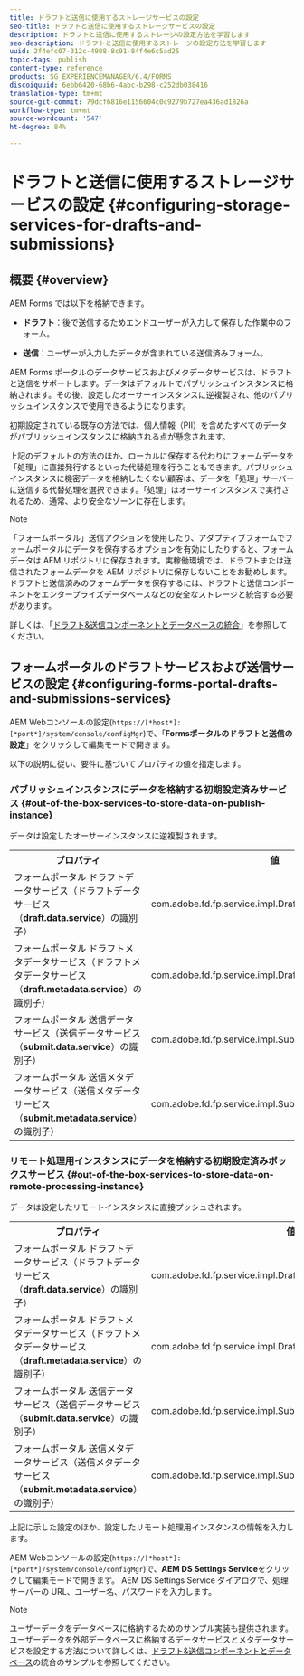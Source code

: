 ```yaml
---
title: ドラフトと送信に使用するストレージサービスの設定
seo-title: ドラフトと送信に使用するストレージサービスの設定
description: ドラフトと送信に使用するストレージの設定方法を学習します
seo-description: ドラフトと送信に使用するストレージの設定方法を学習します
uuid: 2f4efc07-312c-4908-8c91-84f4e6c5ad25
topic-tags: publish
content-type: reference
products: SG_EXPERIENCEMANAGER/6.4/FORMS
discoiquuid: 6ebb6420-68b6-4abc-b298-c252db038416
translation-type: tm+mt
source-git-commit: 79dcf6816e1156604c0c9279b727ea436ad1826a
workflow-type: tm+mt
source-wordcount: '547'
ht-degree: 84%

---
```



# ドラフトと送信に使用するストレージサービスの設定  {#configuring-storage-services-for-drafts-and-submissions}

## 概要 {#overview}

AEM Forms では以下を格納できます。

* **ドラフト**：後で送信するためエンドユーザーが入力して保存した作業中のフォーム。

* **送信**：ユーザーが入力したデータが含まれている送信済みフォーム。

AEM Forms ポータルのデータサービスおよびメタデータサービスは、ドラフトと送信をサポートします。データはデフォルトでパブリッシュインスタンスに格納されます。その後、設定したオーサーインスタンスに逆複製され、他のパブリッシュインスタンスで使用できるようになります。

初期設定されている既存の方法では、個人情報（PII）を含めたすべてのデータがパブリッシュインスタンスに格納される点が懸念されます。

上記のデフォルトの方法のほか、ローカルに保存する代わりにフォームデータを「処理」に直接発行するといった代替処理を行うこともできます。パブリッシュインスタンスに機密データを格納したくない顧客は、データを「処理」サーバーに送信する代替処理を選択できます。「処理」はオーサーインスタンスで実行されるため、通常、より安全なゾーンに存在します。

>[!NOTE]
>
>「フォームポータル」送信アクションを使用したり、アダプティブフォームでフォームポータルにデータを保存するオプションを有効にしたりすると、フォームデータは AEM リポジトリに保存されます。実稼働環境では、ドラフトまたは送信されたフォームデータを AEM リポジトリに保存しないことをお勧めします。ドラフトと送信済みのフォームデータを保存するには、ドラフトと送信コンポーネントをエンタープライズデータベースなどの安全なストレージと統合する必要があります。
>
>詳しくは、「[ドラフト&amp;送信コンポーネントとデータベースの統合](/help/forms/using/integrate-draft-submission-database.md)」を参照してください。

## フォームポータルのドラフトサービスおよび送信サービスの設定  {#configuring-forms-portal-drafts-and-submissions-services}

AEM Webコンソールの設定(`https://[*host*]:[*port*]/system/console/configMgr`)で、「**Formsポータルのドラフトと送信の設定**」をクリックして編集モードで開きます。

以下の説明に従い、要件に基づいてプロパティの値を指定します。

### パブリッシュインスタンスにデータを格納する初期設定済みサービス  {#out-of-the-box-services-to-store-data-on-publish-instance}

データは設定したオーサーインスタンスに逆複製されます。

<table> 
 <tbody>
  <tr>
   <th>プロパティ</th> 
   <th>値</th> 
  </tr>
  <tr>
   <td>フォームポータル ドラフトデータサービス（ドラフトデータサービス（<strong>draft.data.service</strong>）の識別子）</td> 
   <td>com.adobe.fd.fp.service.impl.DraftDataServiceImpl<br /> </td> 
  </tr>
  <tr>
   <td>フォームポータル ドラフトメタデータサービス（ドラフトメタデータサービス（<strong>draft.metadata.service</strong>）の識別子）</td> 
   <td>com.adobe.fd.fp.service.impl.DraftMetadataServiceImpl<br /> </td> 
  </tr>
  <tr>
   <td>フォームポータル 送信データサービス（送信データサービス（<strong>submit.data.service</strong>）の識別子）</td> 
   <td>com.adobe.fd.fp.service.impl.SubmitDataServiceImpl<br /> </td> 
  </tr>
  <tr>
   <td>フォームポータル 送信メタデータサービス（送信メタデータサービス（<strong>submit.metadata.service</strong>）の識別子）</td> 
   <td>com.adobe.fd.fp.service.impl.SubmitMetadataServiceImpl<br /> </td> 
  </tr>
 </tbody>
</table>

### リモート処理用インスタンスにデータを格納する初期設定済みボックスサービス  {#out-of-the-box-services-to-store-data-on-remote-processing-instance}

データは設定したリモートインスタンスに直接プッシュされます。

<table> 
 <tbody>
  <tr>
   <th>プロパティ</th> 
   <th>値</th> 
  </tr>
  <tr>
   <td>フォームポータル ドラフトデータサービス（ドラフトデータサービス（<strong>draft.data.service</strong>）の識別子）</td> 
   <td>com.adobe.fd.fp.service.impl.DraftDataServiceRemoteImpl<br /> </td> 
  </tr>
  <tr>
   <td>フォームポータル ドラフトメタデータサービス（ドラフトメタデータサービス（<strong>draft.metadata.service</strong>）の識別子）</td> 
   <td>com.adobe.fd.fp.service.impl.DraftMetadataServiceRemoteImpl<br /> </td> 
  </tr>
  <tr>
   <td>フォームポータル 送信データサービス（送信データサービス（<strong>submit.data.service</strong>）の識別子）</td> 
   <td>com.adobe.fd.fp.service.impl.SubmitDataServiceRemoteImpl<br /> </td> 
  </tr>
  <tr>
   <td>フォームポータル 送信メタデータサービス（送信メタデータサービス（<strong>submit.metadata.service</strong>）の識別子）</td> 
   <td>com.adobe.fd.fp.service.impl.SubmitMetadataServiceRemoteImpl<br /> </td> 
  </tr>
 </tbody>
</table>

上記に示した設定のほか、設定したリモート処理用インスタンスの情報を入力します。

AEM Webコンソールの設定(`https://[*host*]:[*port*]/system/console/configMgr`)で、**AEM DS Settings Service**&#x200B;をクリックして編集モードで開きます。 AEM DS Settings Service ダイアログで、処理サーバーの URL、ユーザー名、パスワードを入力します。

>[!NOTE]
>
>ユーザーデータをデータベースに格納するためのサンプル実装も提供されます。ユーザーデータを外部データベースに格納するデータサービスとメタデータサービスを設定する方法について詳しくは、[ドラフト&amp;送信コンポーネントとデータベース](/help/forms/using/integrate-draft-submission-database.md)の統合のサンプルを参照してください。

